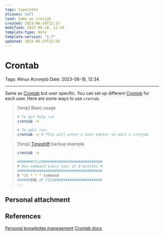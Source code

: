 ```yaml
---
tags: type/note
aliases: null
lead: Same as cronjob
created: 2023-08-24T12:17
modified: 2023-08-18, 12:34
template-type: Note
template-version: "1.7"
updated: 2023-08-27T12:29
---
```


# Crontab

Tags: #linux #cronjob 
Date: 2023-08-18, 12:34

---

Same as [Crontab](.md) but user specific. You can set up different [Cronjob](Cronjob.md) for each user. Here are some ways to use `crontab`.

> [!snip] Basic usage
> ```bash
> # To get help run
> crontab -h
>
># To edit run:
>crontab -e # This will enter a text editor to edit a cronjob
> ```

> [!snip] [Timeshift](Timeshift) backup example
> ```bash
> crontab -e
>
> #######FILE############################
> # Run command every hour at 0 minutes #
> #######################################
> 0 */1 * * * command
> ######END OF FILE######################
>...
> ```


## Personal attachment 


## References

[Personal knowledge management](Personal%20knowledge%20management.md)
[Crontab docs](https://man7.org/linux/man-pages/man5/crontab.5.html)